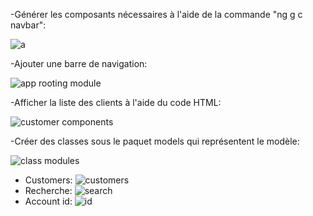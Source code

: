 -Générer les composants nécessaires à l'aide de la commande "ng g c navbar":

![a](https://github.com/Abderrahmane55/Projet-Banking-Digital/assets/107000262/3cd18726-cfbb-4417-862c-1c076a35b2db)




-Ajouter une barre de navigation:

![app rooting module ](https://github.com/Abderrahmane55/Projet-Banking-Digital/assets/107000262/c4e040c3-8d6e-4133-b522-9a6303a3223f)




-Afficher la liste des clients à l'aide du code HTML:

![customer components ](https://github.com/Abderrahmane55/Projet-Banking-Digital/assets/107000262/8190cb15-c243-4861-a181-89a67f5193cc)



-Créer des classes sous le paquet models qui représentent le modèle:

![class modules](https://github.com/Abderrahmane55/Projet-Banking-Digital/assets/107000262/1403a636-bf30-460c-8c2d-5c1ce3cc3bbf)



- Customers:
![customers](https://github.com/Abderrahmane55/Projet-Banking-Digital/assets/107000262/728da460-5b3e-46c0-8d73-99fdc3026b8c)
- Recherche:
![search](https://github.com/Abderrahmane55/Projet-Banking-Digital/assets/107000262/a4813f95-fa95-44fb-9027-31e9bcf2a3a4)
- Account id:
![id ](https://github.com/Abderrahmane55/Projet-Banking-Digital/assets/107000262/050a8a87-e666-4ba1-b7c4-f96c13a7a1af)
